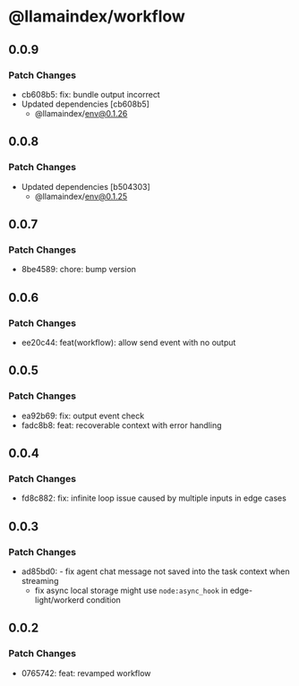 # @llamaindex/workflow

## 0.0.9

### Patch Changes

- cb608b5: fix: bundle output incorrect
- Updated dependencies [cb608b5]
  - @llamaindex/env@0.1.26

## 0.0.8

### Patch Changes

- Updated dependencies [b504303]
  - @llamaindex/env@0.1.25

## 0.0.7

### Patch Changes

- 8be4589: chore: bump version

## 0.0.6

### Patch Changes

- ee20c44: feat(workflow): allow send event with no output

## 0.0.5

### Patch Changes

- ea92b69: fix: output event check
- fadc8b8: feat: recoverable context with error handling

## 0.0.4

### Patch Changes

- fd8c882: fix: infinite loop issue caused by multiple inputs in edge cases

## 0.0.3

### Patch Changes

- ad85bd0: - fix agent chat message not saved into the task context when streaming
  - fix async local storage might use `node:async_hook` in edge-light/workerd condition

## 0.0.2

### Patch Changes

- 0765742: feat: revamped workflow

